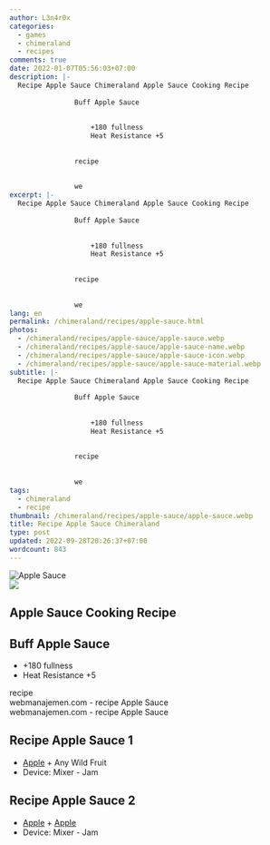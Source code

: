 ```yaml
---
author: L3n4r0x
categories:
  - games
  - chimeraland
  - recipes
comments: true
date: 2022-01-07T05:56:03+07:00
description: |-
  Recipe Apple Sauce Chimeraland Apple Sauce Cooking Recipe
                
                Buff Apple Sauce
                
                  
                    +180 fullness
                    Heat Resistance +5
                  
                
                recipe
              
              
                we
excerpt: |-
  Recipe Apple Sauce Chimeraland Apple Sauce Cooking Recipe
                
                Buff Apple Sauce
                
                  
                    +180 fullness
                    Heat Resistance +5
                  
                
                recipe
              
              
                we
lang: en
permalink: /chimeraland/recipes/apple-sauce.html
photos:
  - /chimeraland/recipes/apple-sauce/apple-sauce.webp
  - /chimeraland/recipes/apple-sauce/apple-sauce-name.webp
  - /chimeraland/recipes/apple-sauce/apple-sauce-icon.webp
  - /chimeraland/recipes/apple-sauce/apple-sauce-material.webp
subtitle: |-
  Recipe Apple Sauce Chimeraland Apple Sauce Cooking Recipe
                
                Buff Apple Sauce
                
                  
                    +180 fullness
                    Heat Resistance +5
                  
                
                recipe
              
              
                we
tags:
  - chimeraland
  - recipe
thumbnail: /chimeraland/recipes/apple-sauce/apple-sauce.webp
title: Recipe Apple Sauce Chimeraland
type: post
updated: 2022-09-28T20:26:37+07:00
wordcount: 843
---
```


<link
  rel="stylesheet"
  href="https://rawcdn.githack.com/dimaslanjaka/Web-Manajemen/870a349/css/bootstrap-5-3-0-alpha3-wrapper.css"
/>
<section id="bootstrap-wrapper">
  <div data-bs-theme="dark">
    <div class="card mb-2">
      <div class="card-body">
        <div class="row g-0">
          <div class="col-sm-4 position-relative mb-2">
            <img
              src="https://www.webmanajemen.com/chimeraland/recipes/apple-sauce/apple-sauce-material.webp"
              class="card-img fit-cover w-100 h-100"
              alt="Apple Sauce"
              data-fancybox="true"
            />
          </div>
          <div class="col-sm-8 mb-2">
            <div class="card-body">
              <div class="d-flex flex-row align-items-center mb-3">
                <img
                  class="d-inline-block me-2"
                  src="https://www.webmanajemen.com/chimeraland/recipes/apple-sauce/apple-sauce-icon.webp"
                  width="auto"
                  height="auto"
                  style="vertical-align: middle"
                />
                <h2 class="fs-5">Apple Sauce Cooking Recipe</h2>
              </div>
              <h2 class="card-title fs-5">Buff Apple Sauce</h2>
              <div class="card-text">
                <ul>
                  <li>+180 fullness</li>
                  <li>Heat Resistance +5</li>
                </ul>
              </div>
              <span class="badge rounded-pill">recipe</span>
            </div>
            <div class="card-footer text-end text-muted mt-auto">
              webmanajemen.com - recipe Apple Sauce
            </div>
          </div>
        </div>
      </div>
      <div class="card-footer text-end text-muted">
        webmanajemen.com - recipe Apple Sauce
      </div>
    </div>
    <div class="row mb-2">
      <div class="col-12 col-lg-6 recipe-item mb-2">
        <div class="card">
          <div class="card-body">
            <h2 class="card-title fs-5">Recipe Apple Sauce 1</h2>
            <div class="card-text">
              <ul>
                <li>
                  <a
                    class="text-decoration-none text-primary"
                    href="/chimeraland/materials/apple.html"
                    >Apple</a
                  ><span> + </span>Any Wild Fruit
                </li>
                <li>Device: Mixer - Jam</li>
              </ul>
            </div>
          </div>
        </div>
      </div>
      <div class="col-12 col-lg-6 recipe-item mb-2">
        <div class="card">
          <div class="card-body">
            <h2 class="card-title fs-5">Recipe Apple Sauce 2</h2>
            <div class="card-text">
              <ul>
                <li>
                  <a
                    class="text-decoration-none text-primary"
                    href="/chimeraland/materials/apple.html"
                    >Apple</a
                  ><span> + </span
                  ><a
                    class="text-decoration-none text-primary"
                    href="/chimeraland/materials/apple.html"
                    >Apple</a
                  >
                </li>
                <li>Device: Mixer - Jam</li>
              </ul>
            </div>
          </div>
        </div>
      </div>
    </div>
  </div>
</section>